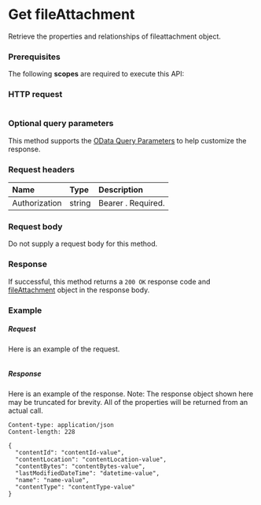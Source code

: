 # Get fileAttachment

Retrieve the properties and relationships of fileattachment object.
### Prerequisites
The following **scopes** are required to execute this API: 
### HTTP request
<!-- { "blockType": "ignored" } -->
```http

```
### Optional query parameters
This method supports the [OData Query Parameters](http://graph.microsoft.io/docs/overview/query_parameters) to help customize the response.

### Request headers
| Name       | Type | Description|
|:-----------|:------|:----------|
| Authorization  | string  | Bearer <token>. Required. |

### Request body
Do not supply a request body for this method.
### Response
If successful, this method returns a `200 OK` response code and [fileAttachment](../resources/fileattachment.md) object in the response body.
### Example
##### Request
Here is an example of the request.
<!-- {
  "blockType": "request",
  "name": "get_fileattachment"
}-->
```http

```
##### Response
Here is an example of the response. Note: The response object shown here may be truncated for brevity. All of the properties will be returned from an actual call.
<!-- {
  "blockType": "response",
  "truncated": true,
  "@odata.type": "microsoft.graph.fileattachment"
} -->
```http
Content-type: application/json
Content-length: 228

{
  "contentId": "contentId-value",
  "contentLocation": "contentLocation-value",
  "contentBytes": "contentBytes-value",
  "lastModifiedDateTime": "datetime-value",
  "name": "name-value",
  "contentType": "contentType-value"
}
```

<!-- uuid: 8fcb5dbc-d5aa-4681-8e31-b001d5168d79
2015-10-25 14:57:30 UTC -->
<!-- {
  "type": "#page.annotation",
  "description": "Get fileAttachment",
  "keywords": "",
  "section": "documentation",
  "tocPath": ""
}-->